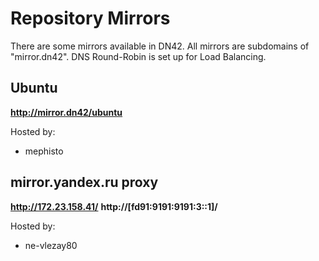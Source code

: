 # Repository Mirrors

There are some mirrors available in DN42. All mirrors are subdomains of "mirror.dn42". DNS Round-Robin is set up for Load Balancing.


## Ubuntu 
**http://mirror.dn42/ubuntu**

Hosted by:
* mephisto


## mirror.yandex.ru proxy 
**http://172.23.158.41/**
**http://[fd91:9191:9191:3::1]/**

Hosted by:
* ne-vlezay80


